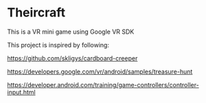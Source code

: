 # Theircraft
This is a VR mini game using Google VR SDK

This project is inspired by following:

https://github.com/skligys/cardboard-creeper

https://developers.google.com/vr/android/samples/treasure-hunt

https://developer.android.com/training/game-controllers/controller-input.html
